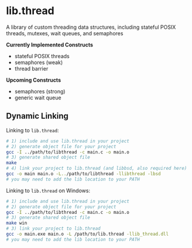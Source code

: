 # lib.thread

A library of custom threading data structures, including stateful POSIX threads, mutexes, wait queues, and semaphores

**Currently Implemented Constructs**

- stateful POSIX threads
- semaphores (weak)
- thread barrier

**Upcoming Constructs**

- semaphores (strong)
- generic wait queue

## Dynamic Linking

Linking to `lib.thread`:

```bash
# 1) include and use lib.thread in your project
# 2) generate object file for your project
gcc -I ../path/to/libthread -c main.c -o main.o
# 3) generate shared object file
make
# 4) link your project to lib.thread (and libbsd, also required here)
gcc -o main main.o -L../path/to/libthread -llibthread -lbsd
# you may need to add the lib location to your PATH
```

Linking to `lib.thread` on Windows:

```bash
# 1) include and use lib.thread in your project
# 2) generate object file for your project
gcc -I ../path/to/libthread -c main.c -o main.o
# 3) generate shared object file
make win
# 3) link your project to lib.thread
gcc -o main.exe main.o -L /path/to/lib.thread -llib_thread.dll
# you may need to add the lib location to your PATH
```
